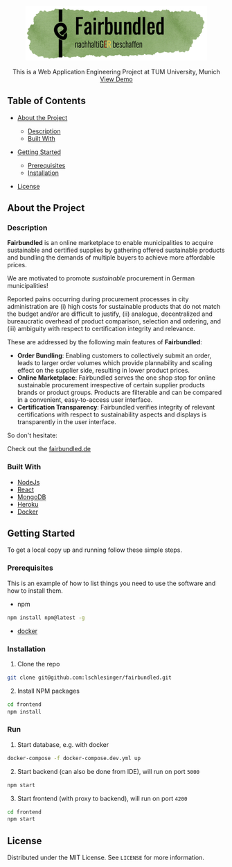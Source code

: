 <!-- PROJECT LOGO -->
<br />

<p align="center">
  <a href="https://github.com/lschlesinger/fairbundled">
    <img src="frontend/src/logo.jpg" alt="Logo" width="420">
  </a>



  <p align="center">
    This is a Web Application Engineering Project at TUM University, Munich
    <br />
    <a href="...">View Demo</a>
  </p>

</p>


<!-- TABLE OF CONTENTS -->

## Table of Contents

* [About the Project](#about-the-project)

  * [Description](#description)
  * [Built With](#built-with)

* [Getting Started](#getting-started)

  * [Prerequisites](#prerequisites)
  * [Installation](#installation)

* [License](#license)

  

<!-- ABOUT THE PROJECT -->

## About the Project

### Description

**Fairbundled** is an online marketplace to enable municipalities to acquire sustainable and certified supplies by gathering offered sustainable products and bundling the demands of multiple buyers to achieve more affordable prices.

We are motivated to promote *sustainable* procurement in German municipalities!

Reported pains occurring during procurement processes in city administration are (i) high costs for sustainable products that do not match the budget and/or are difficult to justify, (ii) analogue, decentralized and bureaucratic overhead of product comparison, selection and ordering, and (iii) ambiguity with respect to certification integrity and relevance.

These are addressed by the following main features of **Fairbundled**:

- **Order Bundling**: Enabling customers to collectively submit an order, leads to larger order volumes which provide plannability and scaling effect on the supplier side, resulting in lower product prices.
- **Online Marketplace**: Fairbundled serves the one shop stop for online sustainable procurement irrespective of certain supplier products brands or product groups. Products are filterable and can be compared in a convenient, easy-to-access user interface.
- **Certification Transparency**: Fairbundled verifies integrity of relevant certifications with respect to sustainability aspects and displays is transparently in the user interface.

So don't hesitate:

Check out the [fairbundled.de]()


### Built With

* [NodeJs](https://nodejs.org/en/)
* [React](https://reactjs.org/)
* [MongoDB](https://www.mongodb.com/de)
* [Heroku](https://www.heroku.com/)
* [Docker](https://www.docker.com/)

<!-- GETTING STARTED -->

## Getting Started

To get a local copy up and running follow these simple steps.

### Prerequisites

This is an example of how to list things you need to use the software and how to install them.

* npm

```sh
npm install npm@latest -g
```

* [docker](https://docs.docker.com/docker-for-mac/install/)


### Installation

1. Clone the repo

```sh
git clone git@github.com:lschlesinger/fairbundled.git
```

2. Install NPM packages

```sh
cd frontend
npm install
```

### Run

1. Start database, e.g. with docker

```sh
docker-compose -f docker-compose.dev.yml up
```

2. Start backend (can also be done from IDE), will run on port `5000`

```sh
npm start
```

3. Start frontend (with proxy to backend), will run on port `4200`

```sh
cd frontend
npm start
```

<!-- LICENSE -->

## License

Distributed under the MIT License. See `LICENSE` for more information.